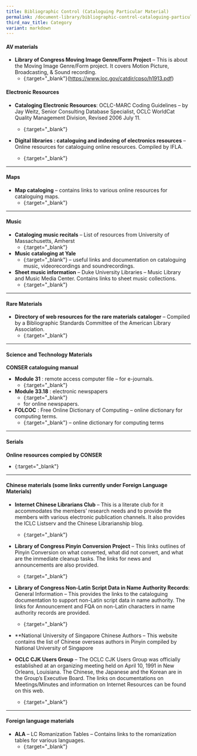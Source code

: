 ```yaml
---
title: Bibliographic Control (Cataloguing Particular Material)
permalink: /document-library/bibliographic-control-cataloguing-particular-material/
third_nav_title: Category
variant: markdown
---
```

#### **AV materials**
- **Library of Congress Moving Image Genre/Form Project** – This is about the Moving Image Genre/Form project. It covers Motion Picture, Broadcasting, &amp; Sound recording.
	- {:target="_blank"}(https://www.loc.gov/catdir/cpso/h1913.pdf)

#### **Electronic Resources**
- **Cataloging Electronic Resources**: OCLC-MARC Coding Guidelines – by Jay Weitz, Senior Consulting Database Specialist, OCLC WorldCat Quality Management Division, Revised 2006 July 11.
	- {:target="_blank"}

- **Digital libraries : cataloguing and indexing of  electronics resources** – Online resources for cataloguing online resources. Compiled by IFLA.
	- {:target="_blank"}

<hr>

#### **Maps**
- **Map cataloging** – contains links to various online resources for cataloguing maps.
	- {:target="_blank"}

<hr>

#### **Music**
- **Cataloging music recitals** – List of resources from University of Massachusetts, Amherst
	- {:target="_blank"}
- **Music cataloging at Yale**
	- {:target="_blank"}
	– useful links and documentation on cataloguing music, videorecordings and soundrecordings.
- **Sheet music information** – Duke University Libraries – Music Library and Music Media Center. Contains links to sheet music collections.
	- {:target="_blank"}

<hr>

#### **Rare Materials**
- **Directory of web resources for the rare materials cataloger** – Compiled by a Bibliographic Standards Committee of the American Library Association.
	- {:target="_blank"}

<hr>

#### **Science and Technology Materials**
**CONSER cataloguing manual**
- **Module 31** : remote access computer file – for e-journals.
	- {:target="_blank"}
- **Module 33.18** : electronic newspapers
	- {:target="_blank"}
	- for online newspapers.
- **FOLCOC** : Free Online Dictionary of Computing – online dictionary for computing terms.
	- {:target="_blank"}
	– online dictionary for computing terms

<hr>

#### **Serials**
**Online resources compied by CONSER**
- {:target="_blank"}

<hr>

#### **Chinese materials (some links currently under Foreign Language Materials)**
- **Internet Chinese Librarians Club** – This is a literate club for it accommodates the members’ research needs and to provide the members with various electronic publication channels. It also provides the ICLC Listserv and the Chinese Librarianship blog.
	- {:target="_blank"}
- **Library of Congress Pinyin Conversion Project** – This links outlines of Pinyin Conversion on what converted, what did not convert, and what are the immediate cleanup tasks. The links for news and announcements are also provided.
	- {:target="_blank"}
- **Library of Congress Non-Latin Script Data in Name Authority Records**: General Information – This provides the links to the cataloguing documentation to support non-Latin script data in name authority. The links for Announcement and FQA on non-Latin characters in name authority records are provided.
	- {:target="_blank"}
- **National University of Singapore Chinese Authors – This website contains the list of Chinese overseas authors in Pinyin compiled by National University of Singapore
	
- **OCLC CJK Users Group** – The OCLC CJK Users Group was officially established at an organizing meeting held on April 10, 1991 in New Orleans, Louisiana. The Chinese, the Japanese and the Korean are in the Group’s Executive Board. The links on documentations on Meetings/Minutes and information on Internet Resources can be found on this web.
	- {:target="_blank"}

<hr>

#### **Foreign language materials**
- **ALA** – LC Romanization Tables – Contains links to the romanization tables for various languages.
	- {:target="_blank"}